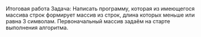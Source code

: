 Итоговая работа
Задача:
Написать программу, которая из имеющегося массива строк формирует массив из строк, длина которых меньше или равна 3 символам.
Первоначальный массив задаём на старте выполнения алгоритма.

